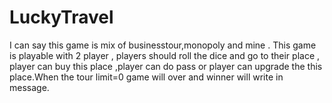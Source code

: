 # LuckyTravel
I can say this game is mix of businesstour,monopoly and mine . This game is playable with 2 player ,  players should roll the dice and go to their place , player can buy this place ,player can do pass or player can upgrade the this place.When the tour limit=0 game will over and winner will write in message.

